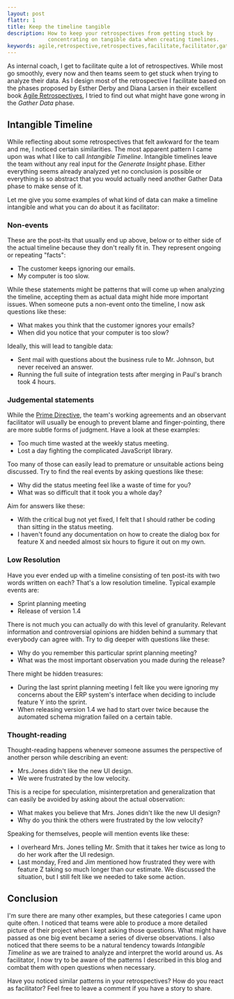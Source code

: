```yaml
---
layout: post
flattr: 1
title: Keep the timeline tangible
description: How to keep your retrospectives from getting stuck by
             concentrating on tangible data when creating timelines.
keywords: agile,retrospective,retrospectives,facilitate,facilitator,gather data,timeline
---
```

As internal coach, I get to facilitate quite a lot of
retrospectives. While most go smoothly, every now and then teams seem
to get stuck when trying to analyze their data. As I design most of
the retrospective I facilitate based on the phases proposed by Esther
Derby and Diana Larsen in their excellent book [Agile
Retrospectives](http://pragprog.com/book/dlret/agile-retrospectives),
I tried to find out what might have gone wrong in the *Gather Data*
phase.

## Intangible Timeline
While reflecting about some retrospectives that felt awkward for the
team and me, I noticed certain similarities. The most apparent pattern
I came upon was what I like to call *Intangible Timeline*. Intangible
timelines leave the team without any real input for the *Generate
Insight* phase. Either everything seems already analyzed yet no
conclusion is possible or everything is so abstract that you would
actually need another Gather Data phase to make sense of it.

Let me give you some examples of what kind of data can make a
timeline intangible and what you can do about it as facilitator:

### Non-events
These are the post-its that usually end up above, below or to either
side of the actual timeline because they don't really fit in. They
represent ongoing or repeating "facts":

* The customer keeps ignoring our emails.
* My computer is too slow.

While these statements might be patterns that will come up when
analyzing the timeline, accepting them as actual data might hide more
important issues. When someone puts a non-event onto the timeline, I
now ask questions like these:

* What makes you think that the customer ignores your emails?
* When did you notice that your computer is too slow?

Ideally, this will lead to tangible data:

* Sent mail with questions about the business rule to Mr. Johnson, but
  never received an answer.
* Running the full suite of integration tests after merging in Paul's
  branch took 4 hours.

### Judgemental statements
While the [Prime
Directive](http://www.retrospectives.com/pages/retroPrimeDirective.html),
the team's working agreements and an observant facilitator will
usually be enough to prevent blame and finger-pointing, there are
more subtle forms of judgment. Have a look at these examples:

* Too much time wasted at the weekly status meeting.
* Lost a day fighting the complicated JavaScript library.

Too many of those can easily lead to premature or unsuitable actions
being discussed. Try to find the real events by asking questions like
these:

* Why did the status meeting feel like a waste of time for you?
* What was so difficult that it took you a whole day?

Aim for answers like these:

* With the critical bug not yet fixed, I felt that I should rather be
  coding than sitting in the status meeting.
* I haven't found any documentation on how to create the dialog box
  for feature X and needed almost six hours to figure it out on my own.

### Low Resolution
Have you ever ended up with a timeline consisting of ten post-its with
two words written on each? That's a low resolution timeline. Typical
example events are:

* Sprint planning meeting
* Release of version 1.4

There is not much you can actually do with this level of
granularity. Relevant information and controversial opinions are
hidden behind a summary that everybody can agree with. Try to dig
deeper with questions like these:

* Why do you remember this particular sprint planning meeting?
* What was the most important observation you made during the release?

There might be hidden treasures:

* During the last sprint planning meeting I felt like you were
  ignoring my concerns about the ERP system's interface when deciding
  to include feature Y into the sprint.
* When releasing version 1.4 we had to start over twice because the
  automated schema migration failed on a certain table. 

### Thought-reading
Thought-reading happens whenever someone assumes the perspective of
another person while describing an event:

* Mrs.Jones didn't like the new UI design.
* We were frustrated by the low velocity.

This is a recipe for speculation, misinterpretation and generalization
that can easily be avoided by asking about the actual observation:

* What makes you believe that Mrs. Jones didn't like the new UI design?
* Why do you think the others were frustrated by the low velocity?

Speaking for themselves, people will mention events like these:

* I overheard Mrs. Jones telling Mr. Smith that it takes her twice as
  long to do her work after the UI redesign.
* Last monday, Fred and Jim mentioned how frustrated they were with
  feature Z taking so much longer than our estimate. We
  discussed the situation, but I still felt like we needed to take
  some action.

## Conclusion
I'm sure there are many other examples, but these categories I came
upon quite often. I noticed that teams were able to produce a more
detailed picture of their project when I kept asking those
questions. What might have passed as one big event became a
series of diverse observations.
I also noticed that there seems to be a natural tendency towards
*Intangible Timeline* as we are trained to analyze and interpret the
world around us. As facilitator, I now try to be aware of the patterns
I described in this blog and combat them with open questions when
necessary.

Have you noticed similar patterns in your retrospectives? How do you
react as facilitator? Feel free to leave a comment if you have a story to share.
